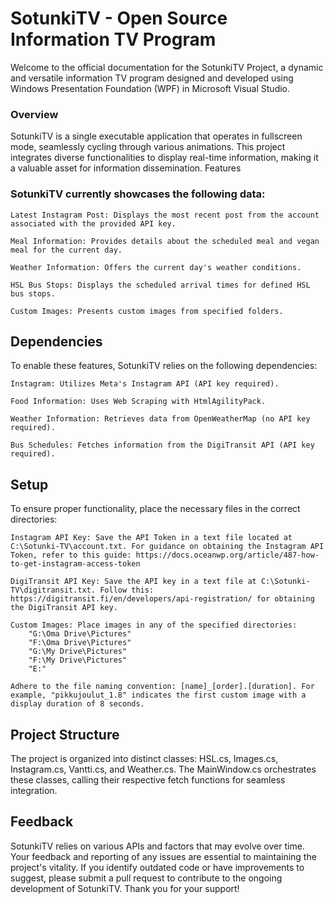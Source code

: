 # SotunkiTV - Open Source Information TV Program

Welcome to the official documentation for the SotunkiTV Project, a dynamic and versatile information TV program designed and developed using Windows Presentation Foundation (WPF) in Microsoft Visual Studio.
### Overview

SotunkiTV is a single executable application that operates in fullscreen mode, seamlessly cycling through various animations. This project integrates diverse functionalities to display real-time information, making it a valuable asset for information dissemination.
Features

### SotunkiTV currently showcases the following data:

    Latest Instagram Post: Displays the most recent post from the account associated with the provided API key.

    Meal Information: Provides details about the scheduled meal and vegan meal for the current day.

    Weather Information: Offers the current day's weather conditions.

    HSL Bus Stops: Displays the scheduled arrival times for defined HSL bus stops.

    Custom Images: Presents custom images from specified folders.

## Dependencies

To enable these features, SotunkiTV relies on the following dependencies:

    Instagram: Utilizes Meta's Instagram API (API key required).

    Food Information: Uses Web Scraping with HtmlAgilityPack.

    Weather Information: Retrieves data from OpenWeatherMap (no API key required).

    Bus Schedules: Fetches information from the DigiTransit API (API key required).

## Setup 

To ensure proper functionality, place the necessary files in the correct directories:

    Instagram API Key: Save the API Token in a text file located at C:\Sotunki-TV\account.txt. For guidance on obtaining the Instagram API Token, refer to this guide: https://docs.oceanwp.org/article/487-how-to-get-instagram-access-token

    DigiTransit API Key: Save the API key in a text file at C:\Sotunki-TV\digitransit.txt. Follow this: https://digitransit.fi/en/developers/api-registration/ for obtaining the DigiTransit API key.

    Custom Images: Place images in any of the specified directories:
        "G:\Oma Drive\Pictures"
        "F:\Oma Drive\Pictures"
        "G:\My Drive\Pictures"
        "F:\My Drive\Pictures"
        "E:"

    Adhere to the file naming convention: [name]_[order].[duration]. For example, "pikkujoulut_1.8" indicates the first custom image with a display duration of 8 seconds.

## Project Structure

The project is organized into distinct classes: HSL.cs, Images.cs, Instagram.cs, Vantti.cs, and Weather.cs. The MainWindow.cs orchestrates these classes, calling their respective fetch functions for seamless integration.
## Feedback

SotunkiTV relies on various APIs and factors that may evolve over time. Your feedback and reporting of any issues are essential to maintaining the project's vitality. If you identify outdated code or have improvements to suggest, please submit a pull request to contribute to the ongoing development of SotunkiTV. Thank you for your support!
